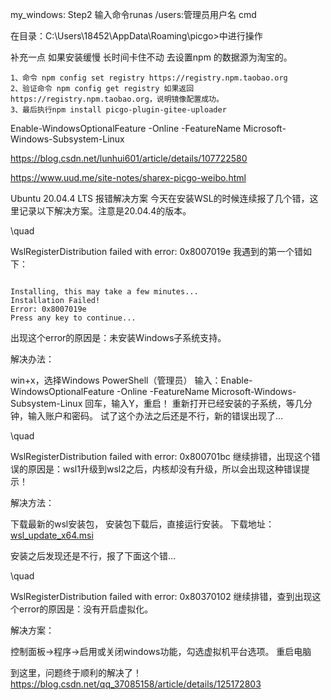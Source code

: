 my_windows:
Step2 输入命令runas /users:管理员用户名 cmd

在目录：C:\Users\18452\AppData\Roaming\picgo>中进行操作

补充一点 如果安装缓慢 长时间卡住不动 去设置npm 的数据源为淘宝的。
```
1、命令 npm config set registry https://registry.npm.taobao.org
2、验证命令 npm config get registry 如果返回 https://registry.npm.taobao.org，说明镜像配置成功。
3、最后执行npm install picgo-plugin-gitee-uploader
```

Enable-WindowsOptionalFeature -Online -FeatureName Microsoft-Windows-Subsystem-Linux


https://blog.csdn.net/lunhui601/article/details/107722580

https://www.uud.me/site-notes/sharex-picgo-weibo.html



Ubuntu 20.04.4 LTS 报错解决方案
今天在安装WSL的时候连续报了几个错，这里记录以下解决方案。注意是20.04.4的版本。

\quad

WslRegisterDistribution failed with error: 0x8007019e
我遇到的第一个错如下：

```

Installing, this may take a few minutes...
Installation Failed!
Error: 0x8007019e
Press any key to continue...
```


出现这个error的原因是：未安装Windows子系统支持。

解决办法：

win+x，选择Windows PowerShell（管理员）
输入：Enable-WindowsOptionalFeature -Online -FeatureName Microsoft-Windows-Subsystem-Linux
回车，输入Y，重启！
重新打开已经安装的子系统，等几分钟，输入账户和密码。
试了这个办法之后还是不行，新的错误出现了…

\quad

WslRegisterDistribution failed with error: 0x800701bc
继续排错，出现这个错误的原因是：wsl1升级到wsl2之后，内核却没有升级，所以会出现这种错误提示！

解决方法：

下载最新的wsl安装包，
安装包下载后，直接运行安装。
下载地址： [wsl_update_x64.msi](https://wslstorestorage.blob.core.windows.net/wslblob/wsl_update_x64.msi) 

安装之后发现还是不行，报了下面这个错…

\quad

WslRegisterDistribution failed with error: 0x80370102
继续排错，查到出现这个error的原因是：没有开启虚拟化。

解决方案：

控制面板->程序->启用或关闭windows功能，勾选虚拟机平台选项。
重启电脑



到这里，问题终于顺利的解决了！
https://blog.csdn.net/qq_37085158/article/details/125172803